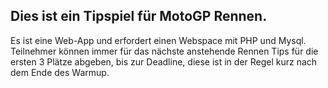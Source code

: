 ## Dies ist ein Tipspiel für MotoGP Rennen.
Es ist eine Web-App und erfordert einen Webspace mit PHP und Mysql.
Teilnehmer können immer für das nächste anstehende Rennen Tips für die ersten 3 Plätze abgeben,
bis zur Deadline, diese ist in der Regel kurz nach dem Ende des Warmup.